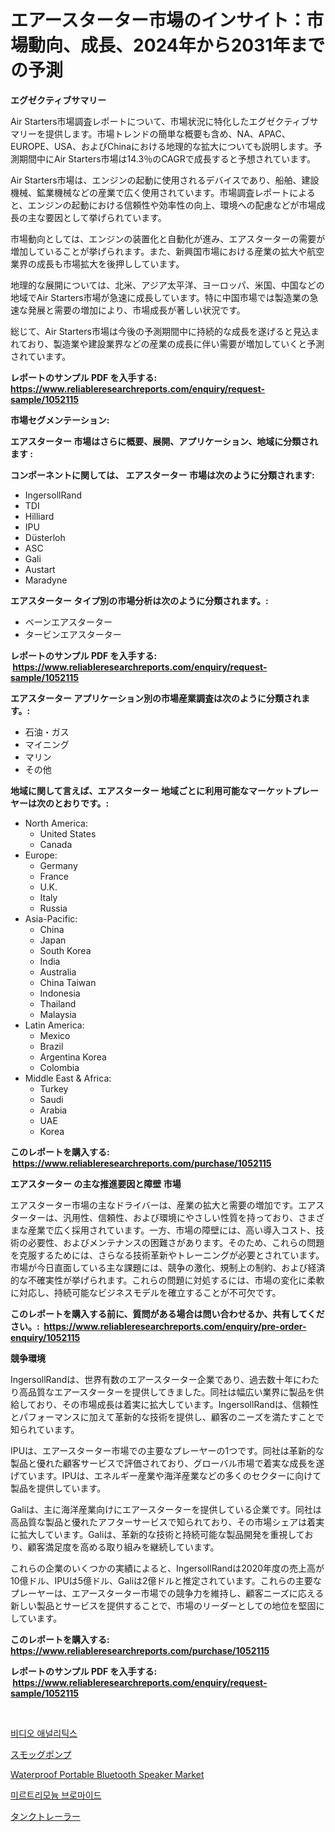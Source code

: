 <p><h1>エアースターター市場のインサイト：市場動向、成長、2024年から2031年までの予測</h1></p><p><strong>エグゼクティブサマリー</strong></p>
<p><p>Air Starters市場調査レポートについて、市場状況に特化したエグゼクティブサマリーを提供します。市場トレンドの簡単な概要も含め、NA、APAC、EUROPE、USA、およびChinaにおける地理的な拡大についても説明します。予測期間中にAir Starters市場は14.3％のCAGRで成長すると予想されています。</p><p>Air Starters市場は、エンジンの起動に使用されるデバイスであり、船舶、建設機械、鉱業機械などの産業で広く使用されています。市場調査レポートによると、エンジンの起動における信頼性や効率性の向上、環境への配慮などが市場成長の主な要因として挙げられています。</p><p>市場動向としては、エンジンの装置化と自動化が進み、エアスターターの需要が増加していることが挙げられます。また、新興国市場における産業の拡大や航空業界の成長も市場拡大を後押ししています。</p><p>地理的な展開については、北米、アジア太平洋、ヨーロッパ、米国、中国などの地域でAir Starters市場が急速に成長しています。特に中国市場では製造業の急速な発展と需要の増加により、市場成長が著しい状況です。</p><p>総じて、Air Starters市場は今後の予測期間中に持続的な成長を遂げると見込まれており、製造業や建設業界などの産業の成長に伴い需要が増加していくと予測されています。</p></p>
<p><strong>レポートのサンプル PDF を入手する: <a href="https://www.reliableresearchreports.com/enquiry/request-sample/1052115">https://www.reliableresearchreports.com/enquiry/request-sample/1052115</a></strong></p>
<p><strong>市場セグメンテーション:</strong></p>
<p><strong> エアスターター 市場はさらに概要、展開、アプリケーション、地域に分類されます :</strong></p>
<p><strong>コンポーネントに関しては、 エアスターター 市場は次のように分類されます: &nbsp;</strong></p>
<p><ul><li>IngersollRand</li><li>TDI</li><li>Hilliard</li><li>IPU</li><li>Düsterloh</li><li>ASC</li><li>Gali</li><li>Austart</li><li>Maradyne</li></ul></p>
<p><strong> エアスターター タイプ別の市場分析は次のように分類されます。:</strong></p>
<p><ul><li>ベーンエアスターター</li><li>タービンエアスターター</li></ul></p>
<p><strong>レポートのサンプル PDF を入手する: &nbsp;<a href="https://www.reliableresearchreports.com/enquiry/request-sample/1052115">https://www.reliableresearchreports.com/enquiry/request-sample/1052115</a></strong></p>
<p><strong> エアスターター アプリケーション別の市場産業調査は次のように分類されます。:</strong></p>
<p><ul><li>石油・ガス</li><li>マイニング</li><li>マリン</li><li>その他</li></ul></p>
<p><strong>地域に関して言えば、エアスターター 地域ごとに利用可能なマーケットプレーヤーは次のとおりです。:</strong></p>
<p><ul>
    <li>
        North America:
        <ul>
            <li>United States</li>
            <li>Canada</li>
        </ul>
    </li>
    <li>
        Europe:
        <ul>
            <li>Germany</li>
            <li>France</li>
            <li>U.K.</li>
            <li>Italy</li>
            <li>Russia</li>
        </ul>
    </li>
    <li>
        Asia-Pacific:
        <ul>
            <li>China</li>
            <li>Japan</li>
            <li>South Korea</li>
            <li>India</li>
            <li>Australia</li>
            <li>China Taiwan</li>
            <li>Indonesia</li>
            <li>Thailand</li>
            <li>Malaysia</li>
        </ul>
    </li>
    <li>
        Latin America:
        <ul>
            <li>Mexico</li>
            <li>Brazil</li>
            <li>Argentina Korea</li>
            <li>Colombia</li>
        </ul>
    </li>
    <li>
        Middle East & Africa:
        <ul>
            <li>Turkey</li>
            <li>Saudi</li>
            <li>Arabia</li>
            <li>UAE</li>
            <li>Korea</li>
        </ul>
    </li>
    </ul></p>
<p><strong>このレポートを購入する: &nbsp;<a href="https://www.reliableresearchreports.com/purchase/1052115">https://www.reliableresearchreports.com/purchase/1052115</a></strong></p>
<p><strong>エアスターター の主な推進要因と障壁 市場</strong></p>
<p><p>エアスターター市場の主なドライバーは、産業の拡大と需要の増加です。エアスターターは、汎用性、信頼性、および環境にやさしい性質を持っており、さまざまな産業で広く採用されています。一方、市場の障壁には、高い導入コスト、技術の必要性、およびメンテナンスの困難さがあります。そのため、これらの問題を克服するためには、さらなる技術革新やトレーニングが必要とされています。市場が今日直面している主な課題には、競争の激化、規制上の制約、および経済的な不確実性が挙げられます。これらの問題に対処するには、市場の変化に柔軟に対応し、持続可能なビジネスモデルを確立することが不可欠です。</p></p>
<p><strong>このレポートを購入する前に、質問がある場合は問い合わせるか、共有してください。:&nbsp; <a href="https://www.reliableresearchreports.com/enquiry/pre-order-enquiry/1052115">https://www.reliableresearchreports.com/enquiry/pre-order-enquiry/1052115</a></strong></p>
<p><strong>競争環境</strong></p>
<p><p>IngersollRandは、世界有数のエアースターター企業であり、過去数十年にわたり高品質なエアースターターを提供してきました。同社は幅広い業界に製品を供給しており、その市場成長は着実に拡大しています。IngersollRandは、信頼性とパフォーマンスに加えて革新的な技術を提供し、顧客のニーズを満たすことで知られています。</p><p>IPUは、エアースターター市場での主要なプレーヤーの1つです。同社は革新的な製品と優れた顧客サービスで評価されており、グローバル市場で着実な成長を遂げています。IPUは、エネルギー産業や海洋産業などの多くのセクターに向けて製品を提供しています。</p><p>Galiは、主に海洋産業向けにエアースターターを提供している企業です。同社は高品質な製品と優れたアフターサービスで知られており、その市場シェアは着実に拡大しています。Galiは、革新的な技術と持続可能な製品開発を重視しており、顧客満足度を高める取り組みを継続しています。</p><p>これらの企業のいくつかの実績によると、IngersollRandは2020年度の売上高が10億ドル、IPUは5億ドル、Galiは2億ドルと推定されています。これらの主要なプレーヤーは、エアースターター市場での競争力を維持し、顧客ニーズに応える新しい製品とサービスを提供することで、市場のリーダーとしての地位を堅固にしています。</p></p>
<p><strong>このレポートを購入する: &nbsp; <a href="https://www.reliableresearchreports.com/purchase/1052115">https://www.reliableresearchreports.com/purchase/1052115</a></strong></p>
<p><strong>レポートのサンプル PDF を入手する: &nbsp;<a href="https://www.reliableresearchreports.com/enquiry/request-sample/1052115">https://www.reliableresearchreports.com/enquiry/request-sample/1052115</a></strong><strong></strong></p>
<p>&nbsp;</p>
<p><p><a href="https://medium.com/@percyhagernes9778/%EB%B9%84%EB%94%94%EC%98%A4-%EB%B6%84%EC%84%9D-%EC%8B%9C%EC%9E%A5-%EA%B7%9C%EB%AA%A8-%EC%8B%9C%EC%9E%A5-%EC%A0%84%EB%A7%9D-%EB%B0%8F-%EC%8B%9C%EC%9E%A5-%EC%98%88%EC%B8%A1-2024%EB%85%84%EB%B6%80%ED%84%B0-2031%EB%85%84%EA%B9%8C%EC%A7%80-04414905ba1c">비디오 애널리틱스</a></p><p><a href="https://medium.com/@susanjprice2023/%E3%82%B9%E3%83%A2%E3%83%83%E3%82%B0%E3%83%9D%E3%83%B3%E3%83%97%E5%B8%82%E5%A0%B4-%E7%AB%B6%E4%BA%89%E5%88%86%E6%9E%90-%E5%B8%82%E5%A0%B4%E5%8B%95%E5%90%91-%E3%81%8A%E3%82%88%E3%81%B32031%E5%B9%B4%E3%81%BE%E3%81%A7%E3%81%AE%E4%BA%88%E6%B8%AC-c851e14a7d57">スモッグポンプ</a></p><p><a href="https://github.com/johnbach50/Market-Research-Report-List-2/blob/main/waterproof-portable-bluetooth-speaker-market.md">Waterproof Portable Bluetooth Speaker Market</a></p><p><a href="https://github.com/vsap75a286l/Market-Research-Report-List-1/blob/main/20830083538.md">미르트리모늄 브로마이드</a></p><p><a href="https://github.com/ppmazlotr77499/Market-Research-Report-List-1/blob/main/69119533950.md">タンクトレーラー</a></p></p>